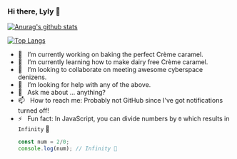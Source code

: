### Hi there, Lyly 👋

[![Anurag's github stats](https://github-readme-stats.vercel.app/api?username=codeschwert&count_private=true&show_icons=true&theme=buefy)](https://github.com/anuraghazra/github-readme-stats)

[![Top Langs](https://github-readme-stats.vercel.app/api/top-langs/?username=codeschwert&theme=buefy&count_private=true)](https://github.com/anuraghazra/github-readme-stats)

<!--
**CodeSchwert/CodeSchwert** is a ✨ _special_ ✨ repository because its `README.md` (this file) appears on your GitHub profile.

Here are some ideas to get you started:

- 🔭 I’m currently working on ...
- 🌱 I’m currently learning ...
- 👯 I’m looking to collaborate on ...
- 🤔 I’m looking for help with ...
- 💬 Ask me about ...
- 📫 How to reach me: ...
- 😄 Pronouns: ...
- ⚡ Fun fact: ...
-->

- 🔭 &nbsp; I’m currently working on baking the perfect Crème caramel.
- 🌱 &nbsp; I’m currently learning how to make dairy free Crème caramel.
- 👯 &nbsp; I’m looking to collaborate on meeting awesome cyberspace denizens.
- 🤔 &nbsp; I’m looking for help with any of the above.
- 💬 &nbsp; Ask me about ... anything?
- 📫 &nbsp; How to reach me: Probably not GitHub since I've got notifications turned off!
- ⚡ &nbsp; Fun fact: In JavaScript, you can divide numbers by `0` which results in `Infinity` 🧐
  ```js
  const num = 2/0;
  console.log(num); // Infinity 🤯
  ```

